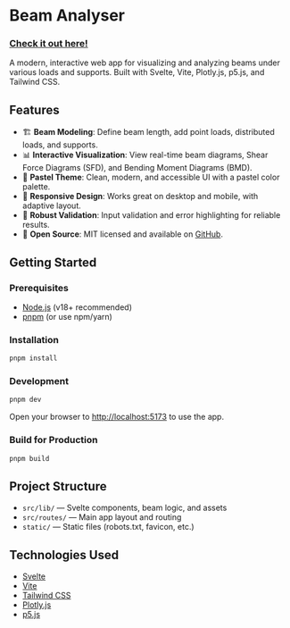 # Beam Analyser

### [Check it out here!](https://kinetictactic.github.io/BeamAnalyser/)

A modern, interactive web app for visualizing and analyzing beams under various loads and supports. Built with Svelte, Vite, Plotly.js, p5.js, and Tailwind CSS.

## Features

- 🏗️ **Beam Modeling**: Define beam length, add point loads, distributed loads, and supports.
- 📊 **Interactive Visualization**: View real-time beam diagrams, Shear Force Diagrams (SFD), and Bending Moment Diagrams (BMD).
- 🎨 **Pastel Theme**: Clean, modern, and accessible UI with a pastel color palette.
- 📱 **Responsive Design**: Works great on desktop and mobile, with adaptive layout.
- 🧮 **Robust Validation**: Input validation and error highlighting for reliable results.
- 🔗 **Open Source**: MIT licensed and available on [GitHub](https://github.com/KineticTactic/BeamAnalyser).

## Getting Started

### Prerequisites

- [Node.js](https://nodejs.org/) (v18+ recommended)
- [pnpm](https://pnpm.io/) (or use npm/yarn)

### Installation

```bash
pnpm install
```

### Development

```bash
pnpm dev
```

Open your browser to [http://localhost:5173](http://localhost:5173) to use the app.

### Build for Production

```bash
pnpm build
```

## Project Structure

- `src/lib/` — Svelte components, beam logic, and assets
- `src/routes/` — Main app layout and routing
- `static/` — Static files (robots.txt, favicon, etc.)

## Technologies Used

- [Svelte](https://svelte.dev/)
- [Vite](https://vitejs.dev/)
- [Tailwind CSS](https://tailwindcss.com/)
- [Plotly.js](https://plotly.com/javascript/)
- [p5.js](https://p5js.org/)
